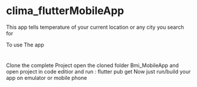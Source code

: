 # clima_flutterMobileApp
This app tells temperature of your current location or any city you search for 

To use The app
#
Clone the complete Project
open the cloned folder Bmi_MobileApp and open project in code editior and run : flutter pub get
Now just run/build your app on emulator or mobile phone
